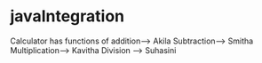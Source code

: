 # javaIntegration
Calculator has functions of addition--> Akila
Subtraction--> Smitha
Multiplication--> Kavitha
Division --> Suhasini
